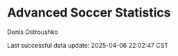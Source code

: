 # Advanced Soccer Statistics
Denis Ostroushko

<!-- gfm -->

Last successful data update: 2025-04-06 22:02:47 CST
